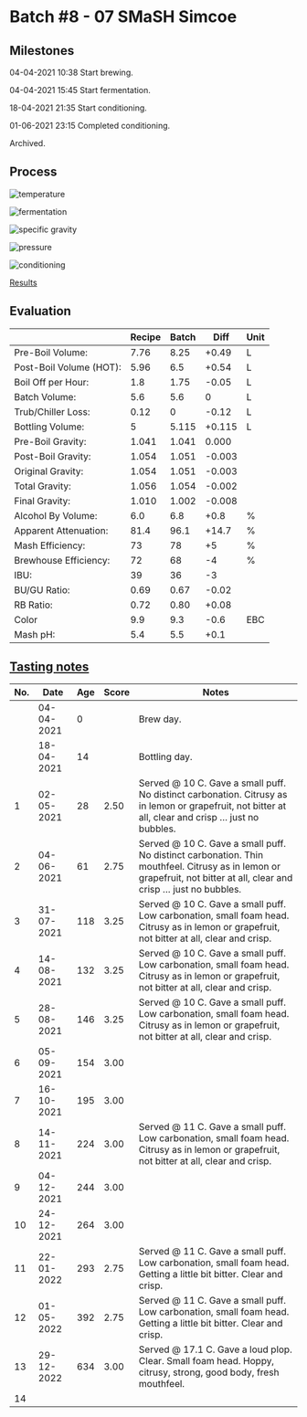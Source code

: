 # Batch #8 - 07 SMaSH Simcoe

## Milestones

04-04-2021 10:38 Start brewing.

04-04-2021 15:45 Start fermentation.

18-04-2021 21:35 Start conditioning.

01-06-2021 23:15 Completed conditioning.

Archived.

## Process

![temperature](temperature.png)

![fermentation](fermentation.png)

![specific gravity](gravity.png)

![pressure](pressure.png)

![conditioning](conditioning.png)

[Results](./Batch_8_07_SMaSH_Simcoe_results.pdf)

## Evaluation

|                         | Recipe | Batch | Diff   | Unit |
|-------------------------|--------|-------|--------|------|
| Pre-Boil Volume:        | 7.76   | 8.25  | +0.49  | L    |
| Post-Boil Volume (HOT): | 5.96   | 6.5   | +0.54  | L    |
| Boil Off per Hour:      | 1.8    | 1.75  | -0.05  | L    |
| Batch Volume:           | 5.6    | 5.6   |  0     | L    |
| Trub/Chiller Loss:      | 0.12   | 0     | -0.12  | L    |
| Bottling Volume:        | 5      | 5.115 | +0.115 | L    |
| Pre-Boil Gravity:       | 1.041  | 1.041 |  0.000 |      |
| Post-Boil Gravity:      | 1.054  | 1.051 | -0.003 |      |
| Original Gravity:       | 1.054  | 1.051 | -0.003 |      |
| Total Gravity:          | 1.056  | 1.054 | -0.002 |      |
| Final Gravity:          | 1.010  | 1.002 | -0.008 |      |
| Alcohol By Volume:      | 6.0    | 6.8   | +0.8   | %    |
| Apparent Attenuation:   | 81.4   | 96.1  | +14.7  | %    |
| Mash Efficiency:        | 73     | 78    | +5     | %    |
| Brewhouse Efficiency:   | 72     | 68    | -4     | %    |
| IBU:                    | 39     | 36    | -3     |      |
| BU/GU Ratio:            | 0.69   | 0.67  | -0.02  |      |
| RB Ratio:               | 0.72   | 0.80  | +0.08  |      |
| Color                   | 9.9    | 9.3   | -0.6   | EBC  |
| Mash pH:                | 5.4    | 5.5   | +0.1   |      |

## [Tasting notes](./Batch_8_07_SMaSH_Simcoe_BJCP_Scoresheet.pdf)

| No. | Date       | Age | Score | Notes |
|-----|------------|-----|-------|-------|
|     | 04-04-2021 |   0 |       | Brew day. |
|     | 18-04-2021 |  14 |       | Bottling day. |
|   1 | 02-05-2021 |  28 |  2.50 | Served @ 10 C. Gave a small puff. No distinct carbonation. Citrusy as in lemon or grapefruit, not bitter at all, clear and crisp … just no bubbles. |
|   2 | 04-06-2021 |  61 |  2.75 | Served @ 10 C. Gave a small puff. No distinct carbonation. Thin mouthfeel. Citrusy as in lemon or grapefruit, not bitter at all, clear and crisp … just no bubbles. |
|   3 | 31-07-2021 | 118 |  3.25 | Served @ 10 C. Gave a small puff. Low carbonation, small foam head. Citrusy as in lemon or grapefruit, not bitter at all, clear and crisp. |
|   4 | 14-08-2021 | 132 |  3.25 | Served @ 10 C. Gave a small puff. Low carbonation, small foam head. Citrusy as in lemon or grapefruit, not bitter at all, clear and crisp. |
|   5 | 28-08-2021 | 146 |  3.25 | Served @ 10 C. Gave a small puff. Low carbonation, small foam head. Citrusy as in lemon or grapefruit, not bitter at all, clear and crisp. |
|   6 | 05-09-2021 | 154 |  3.00 |  |
|   7 | 16-10-2021 | 195 |  3.00 |  |
|   8 | 14-11-2021 | 224 |  3.00 | Served @ 11 C. Gave a small puff. Low carbonation, small foam head. Citrusy as in lemon or grapefruit, not bitter at all, clear and crisp. |
|   9 | 04-12-2021 | 244 |  3.00 |  |
|  10 | 24-12-2021 | 264 |  3.00 |  |
|  11 | 22-01-2022 | 293 |  2.75 | Served @ 11 C. Gave a small puff. Low carbonation, small foam head. Getting a little bit bitter. Clear and crisp. |
|  12 | 01-05-2022 | 392 |  2.75 | Served @ 11 C. Gave a small puff. Low carbonation, small foam head. Getting a little bit bitter. Clear and crisp. |
|  13 | 29-12-2022 | 634 |  3.00 | Served @ 17.1 C. Gave a loud plop. Clear. Small foam head. Hoppy, citrusy, strong, good body, fresh mouthfeel. |
|  14 |            |     |       |  |
